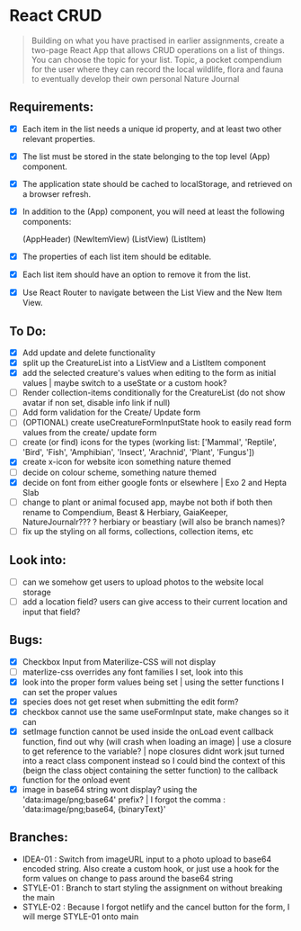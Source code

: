 # React CRUD

> Building on what you have practised in earlier assignments, create a two-page React App that allows CRUD operations on a list of things. You can choose the topic for your list.
> Topic, a pocket compendium for the user where they can record the local wildlife, flora and fauna to eventually develop their own personal Nature Journal

## Requirements:

- [x] Each item in the list needs a unique id property, and at least two other relevant properties.
- [x] The list must be stored in the state belonging to the top level (App) component.
- [x] The application state should be cached to localStorage, and retrieved on a browser refresh.
- [x] In addition to the (App) component, you will need at least the following components:

  (AppHeader)
  (NewItemView)
  (ListView)
  (ListItem)

- [x] The properties of each list item should be editable.
- [x] Each list item should have an option to remove it from the list.
- [x] Use React Router to navigate between the List View and the New Item View.

## To Do:

- [x] Add update and delete functionality
- [x] split up the CreatureList into a ListView and a ListItem component
- [x] add the selected creature's values when editing to the form as initial values | maybe switch to a useState or a custom hook?
- [ ] Render collection-items conditionally for the CreatureList (do not show avatar if non set, disable info link if null)
- [ ] Add form validation for the Create/ Update form
- [ ] (OPTIONAL) create useCreatureFormInputState hook to easily read form values from the create/ update form
- [ ] create (or find) icons for the types (working list: ['Mammal', 'Reptile', 'Bird', 'Fish', 'Amphibian', 'Insect', 'Arachnid', 'Plant', 'Fungus'])
- [x] create x-icon for website icon something nature themed
- [ ] decide on colour scheme, something nature themed
- [x] decide on font from either google fonts or elsewhere | Exo 2 and Hepta Slab
- [ ] change to plant or animal focused app, maybe not both if both then rename to Compendium, Beast & Herbiary, GaiaKeeper, NatureJournalr??? ? herbiary or beastiary (will also be branch names)?
- [ ] fix up the styling on all forms, collections, collection items, etc

## Look into:

- [ ] can we somehow get users to upload photos to the website local storage
- [ ] add a location field? users can give access to their current location and input that field?

## Bugs:

- [x] Checkbox Input from Materilize-CSS will not display
- [ ] materlize-css overrides any font families I set, look into this
- [x] look into the proper form values being set | using the setter functions I can set the proper values
- [x] species does not get reset when submitting the edit form?
- [x] checkbox cannot use the same useFormInput state, make changes so it can
- [x] setImage function cannot be used inside the onLoad event callback function, find out why (will crash when loading an image) | use a closure to get reference to the variable? | nope closures didnt work jsut turned into a react class component instead so I could bind the context of this (beign the class object containing the setter function) to the callback function for the onload event
- [x] image in base64 string wont display? using the 'data:image/png;base64' prefix? | I forgot the comma : 'data:image/png;base64, {binaryText}'

## Branches:

- IDEA-01 : Switch from imageURL input to a photo upload to base64 encoded string. Also create a custom hook, or just use a hook for the form values on change to pass around the base64 string
- STYLE-01 : Branch to start styling the assignment on without breaking the main
- STYLE-02 : Because I forgot netlify and the cancel button for the form, I will merge STYLE-01 onto main
